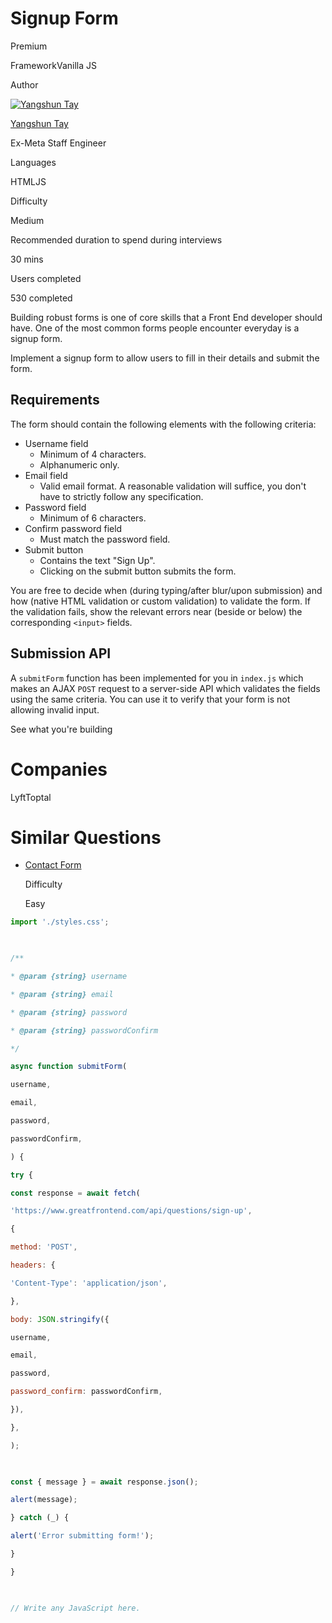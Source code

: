 # Signup Form

Premium

FrameworkVanilla JS

Author

[![Yangshun Tay](https://www.greatfrontend.com/img/team/yangshun.jpg)](https://www.linkedin.com/in/yangshun)

[Yangshun Tay](https://www.linkedin.com/in/yangshun)[](https://www.linkedin.com/in/yangshun)

Ex-Meta Staff Engineer

Languages

HTMLJS

Difficulty

Medium

Recommended duration to spend during interviews

30 mins

Users completed

530 completed

Building robust forms is one of core skills that a Front End developer should have. One of the most common forms people encounter everyday is a signup form.

Implement a signup form to allow users to fill in their details and submit the form.

## Requirements

The form should contain the following elements with the following criteria:

- Username field
    - Minimum of 4 characters.
    - Alphanumeric only.
- Email field
    - Valid email format. A reasonable validation will suffice, you don't have to strictly follow any specification.
- Password field
    - Minimum of 6 characters.
- Confirm password field
    - Must match the password field.
- Submit button
    - Contains the text "Sign Up".
    - Clicking on the submit button submits the form.

You are free to decide when (during typing/after blur/upon submission) and how (native HTML validation or custom validation) to validate the form. If the validation fails, show the relevant errors near (beside or below) the corresponding `<input>` fields.

## Submission API

A `submitForm` function has been implemented for you in `index.js` which makes an AJAX `POST` request to a server-side API which validates the fields using the same criteria. You can use it to verify that your form is not allowing invalid input.

See what you're building

# Companies

LyftToptal

# Similar Questions

- [Contact Form](https://www.greatfrontend.com/questions/user-interface/contact-form)
    
    Difficulty
    
    Easy

```js
import './styles.css';

  

/**

* @param {string} username

* @param {string} email

* @param {string} password

* @param {string} passwordConfirm

*/

async function submitForm(

username,

email,

password,

passwordConfirm,

) {

try {

const response = await fetch(

'https://www.greatfrontend.com/api/questions/sign-up',

{

method: 'POST',

headers: {

'Content-Type': 'application/json',

},

body: JSON.stringify({

username,

email,

password,

password_confirm: passwordConfirm,

}),

},

);

  

const { message } = await response.json();

alert(message);

} catch (_) {

alert('Error submitting form!');

}

}

  

// Write any JavaScript here.
```